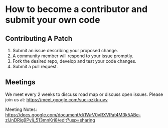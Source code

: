 # How to become a contributor and submit your own code

## Contributing A Patch

1. Submit an issue describing your proposed change.
1. A community member will respond to your issue promptly.
1. Fork the desired repo, develop and test your code changes.
1. Submit a pull request.

## Meetings

We meet every 2 weeks to discuss road map or discuss open issues. Please join us at:
https://meet.google.com/suc-ozkk-uvv

Meeting Notes:
https://docs.google.com/document/d/1WrV0vRXVPat4M3k5ABe-zlJnDRig9PvIj_513mnKri8/edit?usp=sharing